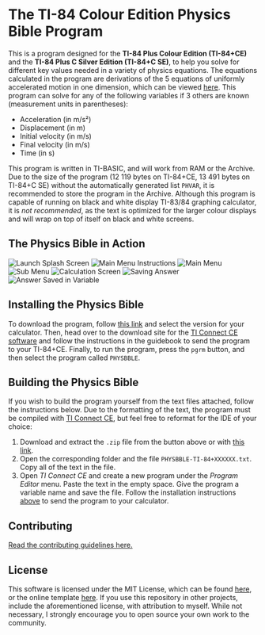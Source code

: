 # The TI-84 Colour Edition Physics Bible Program

This is a program designed for the **TI-84 Plus Colour Edition (TI-84+CE)**  and the **TI-84 Plus C Silver Edition (TI-84+C SE)**, to help you solve for different key values needed in a variety of physics equations. The equations calculated in the program are derivations of the 5 equations of uniformly accelerated motion in one dimension, which can be viewed [here](https://i.imgur.com/5MSZ8Nv.jpg). This program can solve for any of the following variables if 3 others are known (measurement units in parentheses):

- Acceleration (in m/s²)
- Displacement (in m)
- Initial velocity (in m/s)
- Final velocity (in m/s)
- Time (in s)

This program is written in TI-BASIC, and will work from RAM or the Archive. Due to the size of the program (12 119 bytes on TI-84+CE, 13 491 bytes on TI-84+C SE) without the automatically generated list ```PHVAR```, it is recommended to store the program in the Archive. Although this program is capable of running on black and white display TI-83/84 graphing calculator, it is *not recommended*, as the text is optimized for the larger colour displays and will wrap on top of itself on black and white screens.

## The Physics Bible in Action

![Launch Splash Screen](https://i.imgur.com/1qUCiJA.png) ![Main Menu Instructions](https://i.imgur.com/9OXL4Ku.png) ![Main Menu](https://i.imgur.com/bp2uc9T.png) ![Sub Menu](https://i.imgur.com/XK1S3Ob.png) ![Calculation Screen](https://i.imgur.com/C5ShIpO.png) ![Saving Answer](https://i.imgur.com/pbN3QPW.png) ![Answer Saved in Variable](https://i.imgur.com/QJ0WbJn.png)

## Installing the Physics Bible

To download the program, follow [this link](https://github.com/cam-rod/TI84-colour-physics-bible/releases) and select the version for your calculator. Then, head over to the download site for the [TI Connect CE software](https://education.ti.com/en/products/computer-software/ti-connect-ce-sw) and follow the instructions in the guidebook to send the program to your TI-84+CE. Finally, to run the program, press the ```pgrm``` button, and then select the program called ```PHYSBBLE```.

## Building the Physics Bible

If you wish to build the program yourself from the text files attached, follow the instructions below. Due to the formatting of the text, the program must be compiled with [TI Connect CE](https://education.ti.com/en/products/computer-software/ti-connect-ce-sw), but feel free to reformat for the IDE of your choice:

1. Download and extract the ```.zip``` file from the button above or with [this link](https://github.com/cam-rod/TI84-colour-physics-bible/archive/master.zip).
2. Open the corresponding folder and the file ```PHYSBBLE-TI-84+XXXXXX.txt```. Copy all of the text in the file.
3. Open *TI Connect CE* and create a new program under the *Program Editor* menu. Paste the text in the empty space. Give the program a variable name and save the file. Follow the installation instructions [above](https://github.com/cam-rod/TI84-colour-physics-bible#installing-the-physics-bible) to send the program to your calculator.

## Contributing

[Read the contributing guidelines here.](CONTRIBUTING.md)

## License

This software is licensed under the MIT License, which can be found [here](LICENSE), or the online template [here](https://opensource.org/licenses/MIT). If you use this repository in other projects, include the aforementioned license, with attribution to myself. While not necessary, I strongly encourage you to open source your own work to the community.
